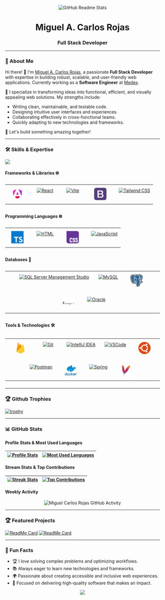 <p align="center">
  <img width="100px" src="https://res.cloudinary.com/anuraghazra/image/upload/v1594908242/logo_ccswme.svg" alt="GitHub Readme Stats" />
  <h1 align="center">Miguel A. Carlos Rojas</h1>
  <h3 align="center">Full Stack Developer</h3>
</p>

---

### 🌟 About Me

Hi there! 👋 I'm [Miguel A. Carlos Rojas](https://www.linkedin.com/in/miguelacarlos/), a passionate **Full Stack Developer** with expertise in building robust, scalable, and user-friendly web applications. Currently working as a **Software Engineer** at [Medex](https://demo.medex.website).

🚀 I specialize in transforming ideas into functional, efficient, and visually appealing web solutions. My strengths include:

- Writing clean, maintainable, and testable code.
- Designing intuitive user interfaces and experiences.
- Collaborating effectively in cross-functional teams.
- Quickly adapting to new technologies and frameworks.

🎨 Let's build something amazing together!

---

### 🛠️ Skills & Expertise

<div style="display: flex; flex-wrap: wrap; align-items: center; gap: 20px;">
  <img align="right" style="width: 40%; max-width: 200px; height: auto;" src="https://owlbertsio-resized.s3.amazonaws.com/Popper.psd.full.png">
</div>

#### Frameworks & Libraries 🌐
<div style="overflow-x: auto;">
  <table style="width: 100%; border-collapse: collapse; margin: 10px 0;">
    <tr style="display: flex; flex-wrap: wrap; gap: 10px; justify-content: center;">
      <td style="text-align: center; padding: 10px; min-width: 60px;">
        <a href="https://angular.io/"><img src="https://raw.githubusercontent.com/github/explore/80688e429a7d4ef2fca1e82350fe8e3517d3494d/topics/angular/angular.png" alt="Angular" style="width: 40px; height: auto;"></a>
      </td>
      <td style="text-align: center; padding: 10px; min-width: 60px;">
        <a href="https://react.dev/"><img src="https://upload.wikimedia.org/wikipedia/commons/a/a7/React-icon.svg" alt="React" style="width: 40px; height: auto;"></a>
      </td>
      <td style="text-align: center; padding: 10px; min-width: 60px;">
        <a href="https://vitejs.dev/"><img src="https://vitejs.dev/logo-with-shadow.png" alt="Vite" style="width: 40px; height: auto;"></a>
      </td>
      <td style="text-align: center; padding: 10px; min-width: 60px;">
        <a href="https://getbootstrap.com/"><img src="https://raw.githubusercontent.com/github/explore/80688e429a7d4ef2fca1e82350fe8e3517d3494d/topics/bootstrap/bootstrap.png" alt="Bootstrap" style="width: 40px; height: auto;"></a>
      </td>
      <td style="text-align: center; padding: 10px; min-width: 60px;">
        <a href="https://tailwindcss.com/"><img src="https://upload.wikimedia.org/wikipedia/commons/d/d5/Tailwind_CSS_Logo.svg" alt="Tailwind CSS" style="width: 40px; height: auto;"></a>
      </td>
    </tr>
  </table>
</div>

#### Programming Languages 🌐
<div style="overflow-x: auto;">
  <table style="width: 100%; border-collapse: collapse; margin: 10px 0;">
    <tr style="display: flex; flex-wrap: wrap; gap: 10px; justify-content: center;">
      <td style="text-align: center; padding: 10px; min-width: 60px;">
        <a href="https://www.typescriptlang.org/"><img src="https://raw.githubusercontent.com/github/explore/379d49236d826364be968345e0a085d044108cff/topics/typescript/typescript.png" alt="TypeScript" style="width: 40px; height: auto;"></a>
      </td>
      <td style="text-align: center; padding: 10px; min-width: 60px;">
        <a href="https://developer.mozilla.org/en-US/docs/Web/HTML"><img src="https://upload.wikimedia.org/wikipedia/commons/6/61/HTML5_logo_and_wordmark.svg" alt="HTML" style="width: 40px; height: auto;"></a>
      </td>
      <td style="text-align: center; padding: 10px; min-width: 60px;">
        <a href="https://developer.mozilla.org/en-US/docs/Web/CSS"><img src="https://raw.githubusercontent.com/github/explore/e65ef46ef3e7bc457c93622f6a89fe8d3fd131d5/topics/css/css.png" alt="CSS" style="width: 40px; height: auto;"></a>
      </td>
      <td style="text-align: center; padding: 10px; min-width: 60px;">
        <a href="https://developer.mozilla.org/en-US/docs/Web/JavaScript"><img src="https://upload.wikimedia.org/wikipedia/commons/6/6a/JavaScript-logo.png" alt="JavaScript" style="width: 40px; height: auto;"></a>
      </td>
    </tr>
  </table>
</div>

#### Databases 💾
<div style="overflow-x: auto;">
  <table style="width: 100%; border-collapse: collapse; margin: 10px 0;">
    <tr style="display: flex; flex-wrap: wrap; gap: 10px; justify-content: center;">
      <td style="text-align: center; padding: 10px; min-width: 60px;">
        <a href="https://learn.microsoft.com/en-us/sql/ssms/download-sql-server-management-studio-ssms"><img src="https://cdn.jsdelivr.net/gh/devicons/devicon/icons/microsoftsqlserver/microsoftsqlserver-plain-wordmark.svg" alt="SQL Server Management Studio" style="width: 40px; height: auto;"></a>
      </td>
      <td style="text-align: center; padding: 10px; min-width: 60px;">
        <a href="https://www.mysql.com/"><img src="https://cdn.jsdelivr.net/gh/devicons/devicon/icons/mysql/mysql-original.svg" alt="MySQL" style="width: 40px; height: auto;"></a>
      </td>
      <td style="text-align: center; padding: 10px; min-width: 60px;">
        <a href="https://www.postgresql.org/"><img src="https://raw.githubusercontent.com/github/explore/80688e429a7d4ef2fca1e82350fe8e3517d3494d/topics/postgresql/postgresql.png" alt="PostgreSQL" style="width: 40px; height: auto;"></a>
      </td>
      <td style="text-align: center; padding: 10px; min-width: 60px;">
        <a href="https://www.mongodb.com/"><img src="https://raw.githubusercontent.com/github/explore/80688e429a7d4ef2fca1e82350fe8e3517d3494d/topics/mongodb/mongodb.png" alt="MongoDB" style="width: 40px; height: auto;"></a>
      </td>
      <td style="text-align: center; padding: 10px; min-width: 60px;">
        <a href="https://www.oracle.com/database/"><img src="https://cdn.jsdelivr.net/gh/devicons/devicon/icons/oracle/oracle-original.svg" alt="Oracle" style="width: 40px; height: auto;"></a>
      </td>
    </tr>
  </table>
</div>

#### Tools & Technologies 🛠️
<div style="overflow-x: auto;">
  <table style="width: 100%; border-collapse: collapse; margin: 10px 0;">
    <tr style="display: flex; flex-wrap: wrap; gap: 10px; justify-content: center;">
      <td style="text-align: center; padding: 10px; min-width: 60px;">
        <a href="https://firebase.google.com/"><img src="https://raw.githubusercontent.com/github/explore/80688e429a7d4ef2fca1e82350fe8e3517d3494d/topics/firebase/firebase.png" alt="Firebase" style="width: 40px; height: auto;"></a>
      </td>
      <td style="text-align: center; padding: 10px; min-width: 60px;">
        <a href="https://git-scm.com/"><img src="https://cdn.jsdelivr.net/gh/devicons/devicon/icons/git/git-original.svg" alt="Git" style="width: 40px; height: auto;"></a>
      </td>
      <td style="text-align: center; padding: 10px; min-width: 60px;">
        <a href="https://www.jetbrains.com/idea/"><img src="https://resources.jetbrains.com/storage/products/intellij-idea/img/meta/intellij-idea_logo_300x300.png" alt="IntelliJ IDEA" style="width: 40px; height: auto;"></a>
      </td>
      <td style="text-align: center; padding: 10px; min-width: 60px;">
        <a href="https://code.visualstudio.com/"><img src="https://upload.wikimedia.org/wikipedia/commons/thumb/2/2d/Visual_Studio_Code_1.18_icon.svg/1200px-Visual_Studio_Code_1.18_icon.svg.png" alt="VSCode" style="width: 40px; height: auto;"></a>
      </td>
      <td style="text-align: center; padding: 10px; min-width: 60px;">
        <a href="https://ubuntu.com/"><img src="https://raw.githubusercontent.com/github/explore/80688e429a7d4ef2fca1e82350fe8e3517d3494d/topics/ubuntu/ubuntu.png" alt="Ubuntu" style="width: 40px; height: auto;"></a>
      </td>
      <td style="text-align: center; padding: 10px; min-width: 60px;">
        <a href="https://www.postman.com/"><img src="https://www.vectorlogo.zone/logos/getpostman/getpostman-icon.svg" alt="Postman" style="width: 40px; height: auto;"></a>
      </td>
      <td style="text-align: center; padding: 10px; min-width: 60px;">
        <a href="https://www.docker.com/"><img src="https://raw.githubusercontent.com/github/explore/80688e429a7d4ef2fca1e82350fe8e3517d3494d/topics/docker/docker.png" alt="Docker" style="width: 40px; height: auto;"></a>
      </td>
      <td style="text-align: center; padding: 10px; min-width: 60px;">
        <a href="https://spring.io/"><img src="https://cdn.jsdelivr.net/gh/devicons/devicon/icons/spring/spring-original.svg" alt="Spring" style="width: 40px; height: auto;"></a>
      </td>
      <td style="text-align: center; padding: 10px; min-width: 60px;">
        <a href="https://maven.apache.org/"><img src="https://github.com/vscode-icons/vscode-icons/blob/master/icons/file_type_maven.svg" alt="Maven" style="width: 40px; height: auto;"></a>
      </td>
    </tr>
  </table>
</div>

---

###  🏆 Github Trophies

[![trophy](https://github-profile-trophy.vercel.app/?username=MiguelCarlosRojas&theme=radical&title=MultiLanguage,Stars,Commits,Repositories,Experience,Followers,PullRequest,Issues,Reviews)](https://github.com/MiguelCarlosRojas)

---

### 📊 GitHub Stats

#### Profile Stats & Most Used Languages
| [<img src="https://github-readme-stats.vercel.app/api?username=MiguelCarlosRojas&show_icons=true&count_private=true&theme=dark" alt="Profile Stats" width="500">](https://github.com/MiguelCarlosRojas) | [<img src="https://github-readme-stats.vercel.app/api/top-langs/?username=MiguelCarlosRojas&layout=compact&theme=dark" alt="Most Used Languages" width="380">](https://github.com/MiguelCarlosRojas) |
|---|---|

#### Stream Stats & Top Contributions
| [<img src="https://streak-stats.demolab.com?user=MiguelCarlosRojas&theme=dark&background=0,000000,1e1e1e&fire=eb5454&ring=eb5454&sideNums=ffffff&sideLabels=ffffff&dates=ffffff&currStreakNum=ffffff" alt="Streak Stats" width="550">](https://github.com/MiguelCarlosRojas) | [<img src="https://github-contributor-stats.vercel.app/api?username=MiguelCarlosRojas&limit=2&theme=dark&show_owner=true&combine_all_yearly_contributions=false&bg_color=0,000000,1e1e1e&title_color=ffffff&text_color=ffffff" alt="Top Contributions" width="600">](https://github.com/MiguelCarlosRojas) |
|---|---|

#### Weekly Activity
<div align="center">
  <img src="https://github-readme-activity-graph.vercel.app/graph?username=MiguelCarlosRojas&theme=react-dark" alt="Miguel Carlos Rojas GitHub Activity">
</div>

---

### 🏆 Featured Projects

[![ReadMe Card](https://github-readme-stats.vercel.app/api/pin/?username=MiguelCarlosRojas&repo=NexCoin&show_owner=true&theme=dark)](https://github.com/MiguelCarlosRojas/NexCoin)
[![ReadMe Card](https://github-readme-stats.vercel.app/api/pin/?username=MiguelCarlosRojas&repo=MetaMatrixWeb&show_owner=true&theme=dark)](https://github.com/MiguelCarlosRojas/MetaMatrixWeb)

---

### 🎉 Fun Facts

- 🏆 I love solving complex problems and optimizing workflows.
- 📚 Always eager to learn new technologies and frameworks.
- 🌍 Passionate about creating accessible and inclusive web experiences.
- 🚀 Focused on delivering high-quality software that makes an impact.























































































































































































<!--STARTS_HERE_QUOTE_CARD-->
<p align="center">
    <img src="https://readme-daily-quotes.vercel.app/api?author=S%C3%A9neca&quote=No%20hay%20viento%20favorable%20para%20el%20que%20no%20sabe%20a%20d%C3%B3nde%20va.&theme=dark&bg_color=220a28&author_color=ffeb95&accent_color=c56a90">
</p>
<!--ENDS_HERE_QUOTE_CARD-->





















































































































































































